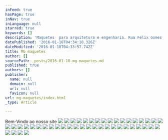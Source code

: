```yaml
---
inFeed: true
hasPage: true
inNav: true
inLanguage: null
starred: true
keywords: []
description: 'Maquetes  para arquitetura e engenharia. Rua Felix Gomes da Costa 217 - Piratininga - Niterói - RJ. Tel: 21 982507159'
datePublished: '2016-01-18T04:34:18.326Z'
dateModified: '2016-01-18T04:33:57.742Z'
title: MG maquetes
author: []
sourcePath: _posts/2016-01-18-mg-maquetes.md
published: true
authors: []
publisher:
  name: null
  domain: null
  url: null
  favicon: null
url: mg-maquetes/index.html
_type: Article

---
```

Bem-Vindo ao nosso site
![](https://s3-us-west-2.amazonaws.com/the-grid-img/p/737827a52d1fa1ab8cf80e89e96e42408224bba9.gif)
![](https://s3-us-west-2.amazonaws.com/the-grid-img/p/51edab9fc26ec86877149034c43aa096f1e945c5.jpg)
![](https://s3-us-west-2.amazonaws.com/the-grid-img/p/04252f5b223ac031256d42a3ce6ee0b96e4c3659.jpg)
![](https://the-grid-user-content.s3-us-west-2.amazonaws.com/856b1cb4-4239-47af-a3ef-e62fa862eef0.jpg)
![](https://the-grid-user-content.s3-us-west-2.amazonaws.com/9e07e4c6-4a2b-4a75-bcda-a831a45e9f2b.JPG)
![](https://s3-us-west-2.amazonaws.com/the-grid-img/p/49f59f0dd4b249dc8ad58971640181c53d16a2e0.jpg)
![](https://s3-us-west-2.amazonaws.com/the-grid-img/p/9b973da6d44c9244873fadd24bded254ae06609f.jpg)
![](https://s3-us-west-2.amazonaws.com/the-grid-img/p/1d54a4331c56c9e002834713d73740f5f889d17a.jpg)
![](https://the-grid-user-content.s3-us-west-2.amazonaws.com/9517f80d-61e4-42ee-b3bb-716a1419b580.JPG)
![](https://the-grid-user-content.s3-us-west-2.amazonaws.com/c432ad1f-5e31-4731-b3a8-f1ae9cdc03fa.jpg)
![](https://the-grid-user-content.s3-us-west-2.amazonaws.com/af04c25a-680f-4caf-bca8-0b067d5e77d1.jpg)
![](https://the-grid-user-content.s3-us-west-2.amazonaws.com/2630de20-d1bc-46bd-b9d6-2947cca7900f.JPG)
![](https://the-grid-user-content.s3-us-west-2.amazonaws.com/afd7f90e-08fa-4ccf-8daf-2c347b1f3f9f.JPG)
![](https://the-grid-user-content.s3-us-west-2.amazonaws.com/785b4fbc-31ea-45e2-9855-0db5b214f624.jpg)
![](https://the-grid-user-content.s3-us-west-2.amazonaws.com/4143057e-4bd2-43fd-91c5-3b97e2e25bda.JPG)
![](https://the-grid-user-content.s3-us-west-2.amazonaws.com/64cd7d35-2a54-414f-8b61-ef3a22e487b0.jpg)
![](https://the-grid-user-content.s3-us-west-2.amazonaws.com/509d39b6-2cb0-49b2-8cde-f17735917ad8.jpg)
![](https://the-grid-user-content.s3-us-west-2.amazonaws.com/33b82c50-baaf-445e-9faa-da70266c7e3a.JPG)
![](https://the-grid-user-content.s3-us-west-2.amazonaws.com/06ce804d-8a82-472f-8f45-f2af557ee0ae.JPG)
![](https://the-grid-user-content.s3-us-west-2.amazonaws.com/15432ffe-6000-4840-93b2-a3bf14c07868.JPG)
![](https://the-grid-user-content.s3-us-west-2.amazonaws.com/1a953386-71fd-4679-b39e-c1ab1e318be8.JPG)
![](https://the-grid-user-content.s3-us-west-2.amazonaws.com/55de0afb-a195-4617-b765-12f17fdfc1ce.jpg)
![](https://the-grid-user-content.s3-us-west-2.amazonaws.com/48ec005b-3fc2-4657-8d40-88e3f6524c7c.JPG)
![](https://the-grid-user-content.s3-us-west-2.amazonaws.com/110334e3-282e-4b31-99b9-881086ede5eb.JPG)
![](https://the-grid-user-content.s3-us-west-2.amazonaws.com/f4c4e2a7-6597-49d0-99e8-83979676b815.jpg)
![](https://the-grid-user-content.s3-us-west-2.amazonaws.com/777ca0e4-7b3a-4f5d-86f8-4d5130b2dbe1.jpg)
![](https://the-grid-user-content.s3-us-west-2.amazonaws.com/2ca042ff-dfd4-4334-850f-c6cb5bc22f33.JPG)
![](https://the-grid-user-content.s3-us-west-2.amazonaws.com/b6424f0c-6356-4715-b0ce-a61ccf72a63d.JPG)
![](https://the-grid-user-content.s3-us-west-2.amazonaws.com/c756c2e3-80fd-4a70-ab38-9afcb51fd035.jpg)
![](https://the-grid-user-content.s3-us-west-2.amazonaws.com/2d218d3f-ba0b-40fe-adf1-db93577a0b6c.jpg)
![](https://the-grid-user-content.s3-us-west-2.amazonaws.com/f4308740-fcf7-4a69-89dc-7e1d18e7805b.jpg)
![](https://the-grid-user-content.s3-us-west-2.amazonaws.com/e7f66d3a-764f-4e81-8711-1ea63e2af72d.jpg)
![](https://the-grid-user-content.s3-us-west-2.amazonaws.com/71024641-4690-4717-8285-5106b0ebc47b.jpg)
![](https://the-grid-user-content.s3-us-west-2.amazonaws.com/99508965-3eb7-4bdb-993d-214ce0b79259.JPG)
![](https://the-grid-user-content.s3-us-west-2.amazonaws.com/1fbab18b-796a-44a0-975f-0facbda86340.jpg)
![](https://the-grid-user-content.s3-us-west-2.amazonaws.com/854ec189-712f-4994-911e-e404eda6d4cb.JPG)
![](https://the-grid-user-content.s3-us-west-2.amazonaws.com/6e2be300-7f50-47de-b9c3-01099b43612a.jpg)
![](https://the-grid-user-content.s3-us-west-2.amazonaws.com/691f23fa-0ae1-4bf0-838f-cf056b6ff588.jpg)
![](https://the-grid-user-content.s3-us-west-2.amazonaws.com/7f6885b6-c098-4311-a024-06aee1b4f692.jpg)
![](https://the-grid-user-content.s3-us-west-2.amazonaws.com/511dc286-c605-476d-9ec1-a30ac7bb3d32.jpg)
![](https://the-grid-user-content.s3-us-west-2.amazonaws.com/1258df6b-af81-455e-ad21-f289d152e8ec.JPG)
![](https://the-grid-user-content.s3-us-west-2.amazonaws.com/e7850fbc-d479-4547-a075-492b381a3978.JPG)
![](https://the-grid-user-content.s3-us-west-2.amazonaws.com/37ac31f2-bb52-4e38-a56a-ab1ed7ef4a95.JPG)
![](https://the-grid-user-content.s3-us-west-2.amazonaws.com/b1caf592-717e-44be-8a2d-25b32e877e14.JPG)
![](https://the-grid-user-content.s3-us-west-2.amazonaws.com/3bfd4c49-562f-433e-9ab7-7d6cc5c84af2.JPG)
![](https://the-grid-user-content.s3-us-west-2.amazonaws.com/06068b44-d578-4b6d-bba6-80e3fe62dda6.jpg)